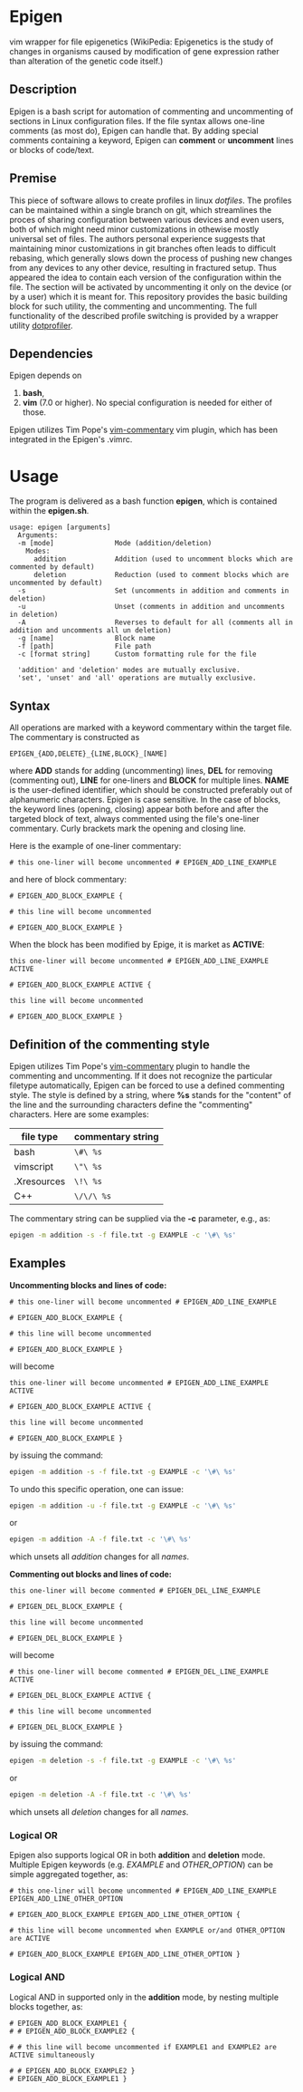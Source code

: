 # Epigen

vim wrapper for file epigenetics (WikiPedia: Epigenetics is the study of changes in organisms caused by modification of gene expression rather than alteration of the genetic code itself.)

## Description

Epigen is a bash script for automation of commenting and uncommenting of sections in Linux configuration files.
If the file syntax allows one-line comments (as most do), Epigen can handle that.
By adding special comments containing a keyword, Epigen can **comment** or **uncomment** lines or blocks of code/text.

## Premise

This piece of software allows to create profiles in linux _dotfiles_.
The profiles can be maintained within a single branch on git, which streamlines the proces of sharing configuration between various devices and even users, both of which might need minor customizations in othewise mostly universal set of files.
The authors personal experience suggests that maintaining minor customizations in git branches often leads to difficult rebasing, which generally slows down the process of pushing new changes from any devices to any other device, resulting in fractured setup.
Thus appeared the idea to contain each version of the configuration within the file.
The section will be activated by uncommenting it only on the device (or by a user) which it is meant for.
This repository provides the basic building block for such utility, the commenting and uncommenting.
The full functionality of the described profile switching is provided by a wrapper utility [dotprofiler](https://github.com/klaxalk/dotprofiler).

## Dependencies

Epigen depends on
1. **bash**,
2. **vim** (7.0 or higher).
No special configuration is needed for either of those.

Epigen utilizes Tim Pope's [vim-commentary](https://github.com/tpope/vim-commentary) vim plugin, which has been integrated in the Epigen's .vimrc.

# Usage

The program is delivered as a bash function **epigen**, which is contained within the **epigen.sh**.

```
usage: epigen [arguments]
  Arguments:
  -m [mode]               Mode (addition/deletion)
    Modes:
      addition            Addition (used to uncomment blocks which are commented by default)
      deletion            Reduction (used to comment blocks which are uncommented by default)
  -s                      Set (uncomments in addition and comments in deletion)
  -u                      Unset (comments in addition and uncomments in deletion)
  -A                      Reverses to default for all (comments all in addition and uncomments all un deletion)
  -g [name]               Block name 
  -f [path]               File path
  -c [format string]      Custom formatting rule for the file

  'addition' and 'deletion' modes are mutually exclusive.
  'set', 'unset' and 'all' operations are mutually exclusive.
```

## Syntax

All operations are marked with a keyword commentary within the target file.
The commentary is constructed as
```
EPIGEN_{ADD,DELETE}_{LINE,BLOCK}_[NAME]
```
where **ADD** stands for adding (uncommenting) lines, **DEL** for removing (commenting out), **LINE** for one-liners and **BLOCK** for multiple lines.
**NAME** is the user-defined identifier, which should be constructed preferably out of alphanumeric characters. 
Epigen is case sensitive.
In the case of blocks, the keyword lines (opening, closing) appear both before and after the targeted block of text, always commented using the file's one-liner commentary.
Curly brackets mark the opening and closing line.

Here is the example of one-liner commentary:
```
# this one-liner will become uncommented # EPIGEN_ADD_LINE_EXAMPLE
```
and here of block commentary:
```
# EPIGEN_ADD_BLOCK_EXAMPLE {

# this line will become uncommented
 
# EPIGEN_ADD_BLOCK_EXAMPLE }
```

When the block has been modified by Epige, it is market as **ACTIVE**:
```
this one-liner will become uncommented # EPIGEN_ADD_LINE_EXAMPLE ACTIVE
 
# EPIGEN_ADD_BLOCK_EXAMPLE ACTIVE {

this line will become uncommented
 
# EPIGEN_ADD_BLOCK_EXAMPLE }
```

## Definition of the commenting style

Epigen utilizes Tim Pope's [vim-commentary](https://github.com/tpope/vim-commentary) plugin to handle the commenting and uncommenting.
If it does not recognize the particular filetype automatically, Epigen can be forced to use a defined commenting style.
The style is defined by a string, where **%s** stands for the "content" of the line and the surrounding characters define the "commenting" characters.
Here are some examples:

| file type   | commentary string |
|-------------|-------------------|
| bash        | ```\#\ %s```      |
| vimscript   | ```\"\ %s```      |
| .Xresources | ```\!\ %s```      |
| C++         | ```\/\/\ %s```    |

The commentary string can be supplied via the **-c** parameter, e.g., as:

```bash
epigen -m addition -s -f file.txt -g EXAMPLE -c '\#\ %s'
```

## Examples

**Uncommenting blocks and lines of code:**
```
# this one-liner will become uncommented # EPIGEN_ADD_LINE_EXAMPLE

# EPIGEN_ADD_BLOCK_EXAMPLE {

# this line will become uncommented
 
# EPIGEN_ADD_BLOCK_EXAMPLE }
```
will become
```
this one-liner will become uncommented # EPIGEN_ADD_LINE_EXAMPLE ACTIVE

# EPIGEN_ADD_BLOCK_EXAMPLE ACTIVE {

this line will become uncommented
 
# EPIGEN_ADD_BLOCK_EXAMPLE }
```
by issuing the command:
```bash
epigen -m addition -s -f file.txt -g EXAMPLE -c '\#\ %s'
```
To undo this specific operation, one can issue:
```bash
epigen -m addition -u -f file.txt -g EXAMPLE -c '\#\ %s'
```
or
```bash
epigen -m addition -A -f file.txt -c '\#\ %s'
```
which unsets all _addition_ changes for all _names_.

**Commenting out blocks and lines of code:**
```
this one-liner will become commented # EPIGEN_DEL_LINE_EXAMPLE

# EPIGEN_DEL_BLOCK_EXAMPLE {

this line will become uncommented
 
# EPIGEN_DEL_BLOCK_EXAMPLE }
```
will become
```
# this one-liner will become commented # EPIGEN_DEL_LINE_EXAMPLE ACTIVE

# EPIGEN_DEL_BLOCK_EXAMPLE ACTIVE {

# this line will become uncommented
 
# EPIGEN_DEL_BLOCK_EXAMPLE }
```
by issuing the command:
```bash
epigen -m deletion -s -f file.txt -g EXAMPLE -c '\#\ %s'
```
or
```bash
epigen -m deletion -A -f file.txt -c '\#\ %s'
```
which unsets all _deletion_ changes for all _names_.

### Logical OR

Epigen also supports logical OR in both **addition** and **deletion** mode.
Multiple Epigen keywords (e.g. _EXAMPLE_ and _OTHER_OPTION_) can be simple aggregated together, as:

```
# this one-liner will become uncommented # EPIGEN_ADD_LINE_EXAMPLE EPIGEN_ADD_LINE_OTHER_OPTION
 
# EPIGEN_ADD_BLOCK_EXAMPLE EPIGEN_ADD_LINE_OTHER_OPTION {

# this line will become uncommented when EXAMPLE or/and OTHER_OPTION are ACTIVE
 
# EPIGEN_ADD_BLOCK_EXAMPLE EPIGEN_ADD_LINE_OTHER_OPTION }
```

### Logical AND

Logical AND in supported only in the **addition** mode, by nesting multiple blocks together, as:

```
# EPIGEN_ADD_BLOCK_EXAMPLE1 {
# # EPIGEN_ADD_BLOCK_EXAMPLE2 {

# # this line will become uncommented if EXAMPLE1 and EXAMPLE2 are ACTIVE simultaneously
 
# # EPIGEN_ADD_BLOCK_EXAMPLE2 }
# EPIGEN_ADD_BLOCK_EXAMPLE1 }
```
